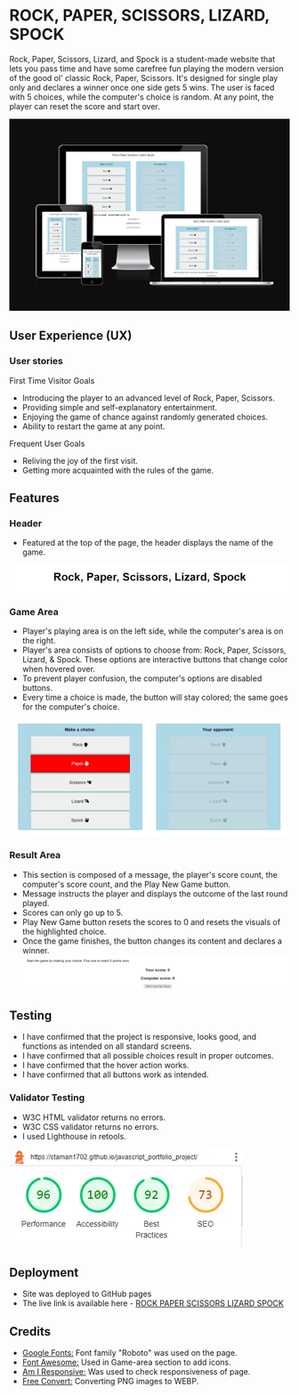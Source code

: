 # ROCK, PAPER, SCISSORS, LIZARD, SPOCK

Rock, Paper, Scissors, Lizard, and Spock is a student-made website that lets you pass time and have some carefree fun playing the modern version of the good ol' classic Rock, Paper, Scissors. It's designed for single play only and declares a winner once one side gets 5 wins. The user is faced with 5 choices, while the computer's choice is random. At any point, the player can reset the score and start over.

![Responsive](assets/images/am_i_responsive.webp)

## User Experience (UX)

### User stories

First Time Visitor Goals

- Introducing the player to an advanced level of Rock, Paper, Scissors.
- Providing simple and self-explanatory entertainment.
- Enjoying the game of chance against randomly generated choices.
- Ability to restart the game at any point.

Frequent User Goals

- Reliving the joy of the first visit.
- Getting more acquainted with the rules of the game.

## Features

### Header

- Featured at the top of the page, the header displays the name of the game.

![Header](assets/images/header.webp)

### Game Area

- Player's playing area is on the left side, while the computer's area is on the right.
- Player's area consists of options to choose from: Rock, Paper, Scissors, Lizard, & Spock. These options are interactive buttons that change color when hovered over.
- To prevent player confusion, the computer's options are disabled buttons.
- Every time a choice is made, the button will stay colored; the same goes for the computer's choice.

![game-area](assets/images/game_area.webp)

### Result Area

- This section is composed of a message, the player's score count, the computer's score count, and the Play New Game button.
- Message instructs the player and displays the outcome of the last round played.
- Scores can only go up to 5.
- Play New Game button resets the scores to 0 and resets the visuals of the highlighted choice.
- Once the game finishes, the button changes its content and declares a winner.
  
![result-area](assets/images/result_area.webp)

## Testing

- I have confirmed that the project is responsive, looks good, and functions as intended on all standard screens.
- I have confirmed that all possible choices result in proper outcomes.
- I have confirmed that the hover action works.
- I have confirmed that all buttons work as intended.

### Validator Testing

- W3C HTML validator returns no errors.
- W3C CSS validator returns no errors.
- I used Lighthouse in retools.

![Lighthouse](assets/images/lighthouse.webp)

## Deployment

- Site was deployed to GitHub pages
- The live link is available here - [ROCK PAPER SCISSORS LIZARD SPOCK](https://staman1702.github.io/javascript_portfolio_project/)

## Credits

- [Google Fonts:](https://fonts.google.com/) Font family "Roboto" was used on the page.
- [Font Awesome:](https://fontawesome.com/) Used in Game-area section to add icons.
- [Am I Responsive:](http://ami.responsivedesign.is) Was used to check responsiveness of page.
- [Free Convert:](https://www.freeconvert.com/) Converting PNG images to WEBP.
